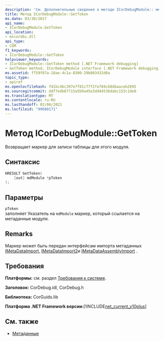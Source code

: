 ```yaml
---
description: 'См. Дополнительные сведения о методе ICorDebugModule:: методом with Token'
title: Метод ICorDebugModule::GetToken
ms.date: 03/30/2017
api_name:
- ICorDebugModule.GetToken
api_location:
- mscordbi.dll
api_type:
- COM
f1_keywords:
- ICorDebugModule::GetToken
helpviewer_keywords:
- ICorDebugModule::GetToken method [.NET Framework debugging]
- GetToken method, ICorDebugModule interface [.NET Framework debugging]
ms.assetid: f759f87a-18ae-4c1a-8300-29b803432d0a
topic_type:
- apiref
ms.openlocfilehash: fd1bc4bc397e7f81c77f2fe784c68dbaaceb2695
ms.sourcegitcommit: ddf7edb67715a5b9a45e3dd44536dabc153c1de0
ms.translationtype: MT
ms.contentlocale: ru-RU
ms.lasthandoff: 02/06/2021
ms.locfileid: "99660171"
---
```

# <a name="icordebugmodulegettoken-method"></a>Метод ICorDebugModule::GetToken

Возвращает маркер для записи таблицы для этого модуля.  
  
## <a name="syntax"></a>Синтаксис  
  
```cpp  
HRESULT GetToken(  
    [out] mdModule *pToken  
);  
```  
  
## <a name="parameters"></a>Параметры  

 `pToken`  
 заполняет Указатель на `mdModule` маркер, который ссылается на метаданные модуля.  
  
## <a name="remarks"></a>Remarks  

 Маркер может быть передан интерфейсам импорта метаданных [IMetaDataImport](../metadata/imetadataimport-interface.md), [IMetaDataImport2](../metadata/imetadataimport2-interface.md)и [IMetaDataAssemblyImport](../metadata/imetadataassemblyimport-interface.md) .  
  
## <a name="requirements"></a>Требования  

 **Платформы:** см. раздел [Требования к системе](../../get-started/system-requirements.md).  
  
 **Заголовок:** CorDebug.idl, CorDebug.h  
  
 **Библиотека:** CorGuids.lib  
  
 **Платформа .NET Framework версии:**[!INCLUDE[net_current_v10plus](../../../../includes/net-current-v10plus-md.md)]  
  
## <a name="see-also"></a>См. также

- [Метаданные](../metadata/index.md)
